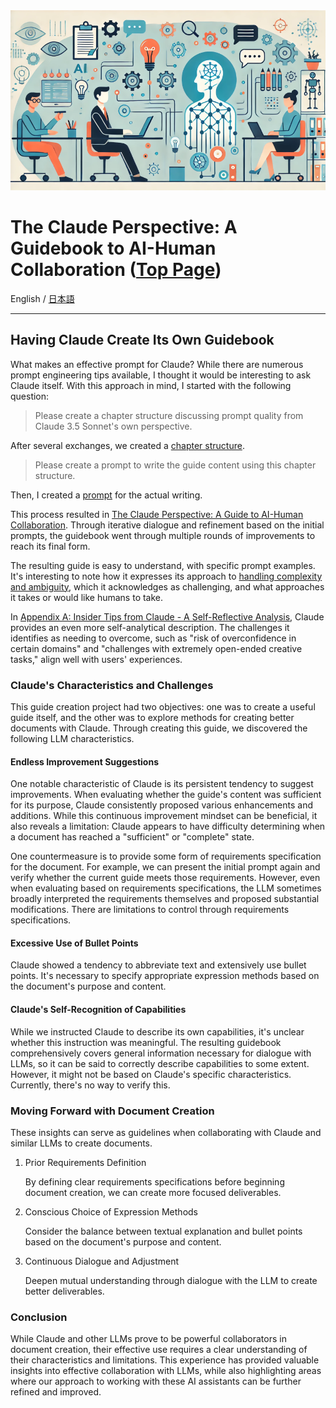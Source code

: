 <img src="./images/claude_perspective.png" alt="The Claude Perspective" width="700"/>

# The Claude Perspective: A Guidebook to AI-Human Collaboration ([Top Page](https://abagames.github.io/claude-perspective/en/))

English / [日本語](./README_ja.md)

---

## Having Claude Create Its Own Guidebook

What makes an effective prompt for Claude? While there are numerous prompt engineering tips available, I thought it would be interesting to ask Claude itself. With this approach in mind, I started with the following question:

> Please create a chapter structure discussing prompt quality from Claude 3.5 Sonnet's own perspective.

After several exchanges, we created a [chapter structure](./llm-perspective-guide-with-intro.md).

> Please create a prompt to write the guide content using this chapter structure.

Then, I created a [prompt](./llm-guide-writing-prompt.md) for the actual writing.

This process resulted in [The Claude Perspective: A Guide to AI-Human Collaboration](https://abagames.github.io/claude-perspective/en/). Through iterative dialogue and refinement based on the initial prompts, the guidebook went through multiple rounds of improvements to reach its final form.

The resulting guide is easy to understand, with specific prompt examples. It's interesting to note how it expresses its approach to [handling complexity and ambiguity](https://abagames.github.io/claude-perspective/en/chapters/chapter-3-complexity.html), which it acknowledges as challenging, and what approaches it takes or would like humans to take.

In [Appendix A: Insider Tips from Claude - A Self-Reflective Analysis](https://abagames.github.io/claude-perspective/en/chapters/appendix-a-tips.html), Claude provides an even more self-analytical description. The challenges it identifies as needing to overcome, such as "risk of overconfidence in certain domains" and "challenges with extremely open-ended creative tasks," align well with users' experiences.

### Claude's Characteristics and Challenges

This guide creation project had two objectives: one was to create a useful guide itself, and the other was to explore methods for creating better documents with Claude. Through creating this guide, we discovered the following LLM characteristics.

#### Endless Improvement Suggestions

One notable characteristic of Claude is its persistent tendency to suggest improvements. When evaluating whether the guide's content was sufficient for its purpose, Claude consistently proposed various enhancements and additions. While this continuous improvement mindset can be beneficial, it also reveals a limitation: Claude appears to have difficulty determining when a document has reached a "sufficient" or "complete" state.

One countermeasure is to provide some form of requirements specification for the document. For example, we can present the initial prompt again and verify whether the current guide meets those requirements. However, even when evaluating based on requirements specifications, the LLM sometimes broadly interpreted the requirements themselves and proposed substantial modifications. There are limitations to control through requirements specifications.

#### Excessive Use of Bullet Points

Claude showed a tendency to abbreviate text and extensively use bullet points. It's necessary to specify appropriate expression methods based on the document's purpose and content.

#### Claude's Self-Recognition of Capabilities

While we instructed Claude to describe its own capabilities, it's unclear whether this instruction was meaningful. The resulting guidebook comprehensively covers general information necessary for dialogue with LLMs, so it can be said to correctly describe capabilities to some extent. However, it might not be based on Claude's specific characteristics. Currently, there's no way to verify this.

### Moving Forward with Document Creation

These insights can serve as guidelines when collaborating with Claude and similar LLMs to create documents.

1. Prior Requirements Definition

   By defining clear requirements specifications before beginning document creation, we can create more focused deliverables.

2. Conscious Choice of Expression Methods

   Consider the balance between textual explanation and bullet points based on the document's purpose and content.

3. Continuous Dialogue and Adjustment

   Deepen mutual understanding through dialogue with the LLM to create better deliverables.

### Conclusion

While Claude and other LLMs prove to be powerful collaborators in document creation, their effective use requires a clear understanding of their characteristics and limitations. This experience has provided valuable insights into effective collaboration with LLMs, while also highlighting areas where our approach to working with these AI assistants can be further refined and improved.
